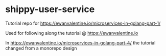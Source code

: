 # shippy-user-service
Tutorial repo for https://ewanvalentine.io/microservices-in-golang-part-1/
  		  
Used for following along the tutorial @ https://ewanvalentine.io 
 
In https://ewanvalentine.io/microservices-in-golang-part-4/ the tutorial changed from a monorepo design
